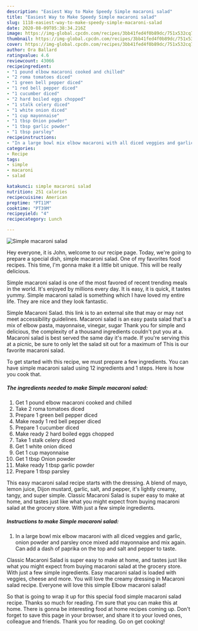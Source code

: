 ```yaml
---
description: "Easiest Way to Make Speedy Simple macaroni salad"
title: "Easiest Way to Make Speedy Simple macaroni salad"
slug: 1118-easiest-way-to-make-speedy-simple-macaroni-salad
date: 2020-08-09T05:38:34.216Z
image: https://img-global.cpcdn.com/recipes/3bb41fed4f0b89dc/751x532cq70/simple-macaroni-salad-recipe-main-photo.jpg
thumbnail: https://img-global.cpcdn.com/recipes/3bb41fed4f0b89dc/751x532cq70/simple-macaroni-salad-recipe-main-photo.jpg
cover: https://img-global.cpcdn.com/recipes/3bb41fed4f0b89dc/751x532cq70/simple-macaroni-salad-recipe-main-photo.jpg
author: Ora Ballard
ratingvalue: 4.6
reviewcount: 43066
recipeingredient:
- "1 pound elbow macaroni cooked and chilled"
- "2 roma tomatoes diced"
- "1 green bell pepper diced"
- "1 red bell pepper diced"
- "1 cucumber diced"
- "2 hard boiled eggs chopped"
- "1 stalk celery diced"
- "1 white onion diced"
- "1 cup mayonnaise"
- "1 tbsp Onion powder"
- "1 tbsp garlic powder"
- "1 tbsp parsley"
recipeinstructions:
- "In a large bowl mix elbow macaroni with all diced veggies and garlic, onion powder and parsley once mixed add mayonnaise and mix again. Can add a dash of paprika on the top and salt and pepper to taste."
categories:
- Recipe
tags:
- simple
- macaroni
- salad

katakunci: simple macaroni salad 
nutrition: 251 calories
recipecuisine: American
preptime: "PT11M"
cooktime: "PT39M"
recipeyield: "4"
recipecategory: Lunch

---
```



![Simple macaroni salad](https://img-global.cpcdn.com/recipes/3bb41fed4f0b89dc/751x532cq70/simple-macaroni-salad-recipe-main-photo.jpg)

Hey everyone, it is John, welcome to our recipe page. Today, we're going to prepare a special dish, simple macaroni salad. One of my favorites food recipes. This time, I'm gonna make it a little bit unique. This will be really delicious.

Simple macaroni salad is one of the most favored of recent trending meals in the world. It's enjoyed by millions every day. It is easy, it is quick, it tastes yummy. Simple macaroni salad is something which I have loved my entire life. They are nice and they look fantastic.

Simple Macaroni Salad. this link is to an external site that may or may not meet accessibility guidelines. Macaroni salad is an easy pasta salad that&#39;s a mix of elbow pasta, mayonnaise, vinegar, sugar Thank you for simple and delicious, the complexity of a thousand ingredients couldn&#39;t put you at a. Macaroni salad is best served the same day it&#39;s made. If you&#39;re serving this at a picnic, be sure to only let the salad sit out for a maximum of This is our favorite macaroni salad.


To get started with this recipe, we must prepare a few ingredients. You can have simple macaroni salad using 12 ingredients and 1 steps. Here is how you cook that.

<!--inarticleads1-->

##### The ingredients needed to make Simple macaroni salad:

1. Get 1 pound elbow macaroni cooked and chilled
1. Take 2 roma tomatoes diced
1. Prepare 1 green bell pepper diced
1. Make ready 1 red bell pepper diced
1. Prepare 1 cucumber diced
1. Make ready 2 hard boiled eggs chopped
1. Take 1 stalk celery diced
1. Get 1 white onion diced
1. Get 1 cup mayonnaise
1. Get 1 tbsp Onion powder
1. Make ready 1 tbsp garlic powder
1. Prepare 1 tbsp parsley


This easy macaroni salad recipe starts with the dressing. A blend of mayo, lemon juice, Dijon mustard, garlic, salt, and pepper, it&#39;s lightly creamy, tangy, and super simple. Classic Macaroni Salad is super easy to make at home, and tastes just like what you might expect from buying macaroni salad at the grocery store. With just a few simple ingredients. 

<!--inarticleads2-->

##### Instructions to make Simple macaroni salad:

1. In a large bowl mix elbow macaroni with all diced veggies and garlic, onion powder and parsley once mixed add mayonnaise and mix again. Can add a dash of paprika on the top and salt and pepper to taste.


Classic Macaroni Salad is super easy to make at home, and tastes just like what you might expect from buying macaroni salad at the grocery store. With just a few simple ingredients. Easy macaroni salad is loaded with veggies, cheese and more. You will love the creamy dressing in Macaroni salad recipe. Everyone will love this simple Elbow macaroni salad! 

So that is going to wrap it up for this special food simple macaroni salad recipe. Thanks so much for reading. I'm sure that you can make this at home. There is gonna be interesting food at home recipes coming up. Don't forget to save this page in your browser, and share it to your loved ones, colleague and friends. Thank you for reading. Go on get cooking!
